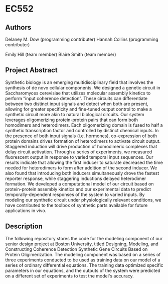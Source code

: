 # EC552

## Authors 
Delaney M. Dow (programming contributer)
Hannah Collins (programming contributer) 

Emily Hill (team member)
Blaire Smith (team member) 

## Project Abstract 
Synthetic biology is an emerging multidisciplinary field that involves the synthesis of de novo cellular components. We designed a genetic circuit in Saccharomyces cerevisiae that utilizes molecular assembly kinetics to perform “input coherence detection”. These circuits can differentiate between two distinct input signals and detect when both are present, allowing for greater specificity and fine-tuned output control to make a synthetic circuit more akin to natural biological circuits. Our system leverages oligomerizing protein-protein pairs that can form both homodimers and heterodimers. Each oligomerizing domain is fused to half a synthetic transcription factor and controlled by distinct chemical inputs. In the presence of both input signals (i.e. hormones), co-expression of both protein domains drives formation of heterodimers to activate circuit output. Staggered induction will drive production of homodimeric complexes that delay circuit activation. Through a series of experiments, we measured fluorescent output in response to varied temporal input sequences. Our results indicate that allowing the first inducer to saturate decreased the time needed for heterodimers to form after addition of the second inducer. We also found that introducing both inducers simultaneously drove the fastest reporter response, while staggering inductions delayed heterodimer formation. We developed a computational model of our circuit based on protein-protein assembly kinetics and our experimental data to predict temporally-dependent responses of the system to varied inputs. By modeling our synthetic circuit under physiologically relevant conditions, we have contributed to the toolbox of synthetic parts available for future applications in vivo.

## Description
The following repository stores the code for the modeling component of our senior design project at Boston University, titled Designing, Modeling, and Constructing Coherence Detection Synthetic Gene Circuits Based on Protein Oligimerization. 
The modeling component was based on a series of three experiments conducted to be used as training data on our model of a series of ordinary differential equations. The training data optimized specific parameters in our equations, and the outputs of the system were predicted on a different set of experiments to test the model's accuracy. 

